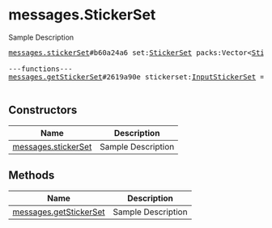 # messages.StickerSet

Sample Description

<pre>
<a href="../constructor/messages.stickerSet.md">messages.stickerSet</a>#b60a24a6 set:<a href="../type/StickerSet.md">StickerSet</a> packs:Vector&lt;<a href="../type/StickerPack.md">StickerPack</a>&gt; documents:Vector&lt;<a href="../type/Document.md">Document</a>&gt; = <a href="../type/messages.StickerSet.md">messages.StickerSet</a>;

---functions---
<a href="../method/messages.getStickerSet.md">messages.getStickerSet</a>#2619a90e stickerset:<a href="../type/InputStickerSet.md">InputStickerSet</a> = <a href="../type/messages.StickerSet.md">messages.StickerSet</a>;

</pre>

## Constructors

| Name | Description |
|------|-------------|
| [messages.stickerSet](../constructor/messages.stickerSet.md) | Sample Description |

## Methods

| Name | Description |
|------|-------------|
| [messages.getStickerSet](../method/messages.getStickerSet.md) | Sample Description |

